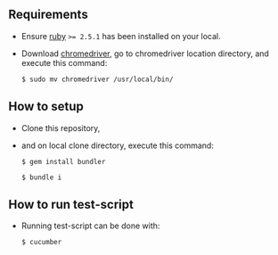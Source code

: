 ## Requirements

- Ensure [ruby](https://github.com/rbenv/rbenv#installation) `>= 2.5.1` has been installed on your local.
- Download [chromedriver](https://chromedriver.chromium.org/), go to chromedriver location directory, and execute this command:

  ```
  $ sudo mv chromedriver /usr/local/bin/
  ```
  
## How to setup

- Clone this repository,
- and on local clone directory, execute this command:

  ```
  $ gem install bundler
  ```
  
  ```
  $ bundle i
  ```

## How to run test-script

- Running test-script can be done with:

  ```
  $ cucumber
  ```